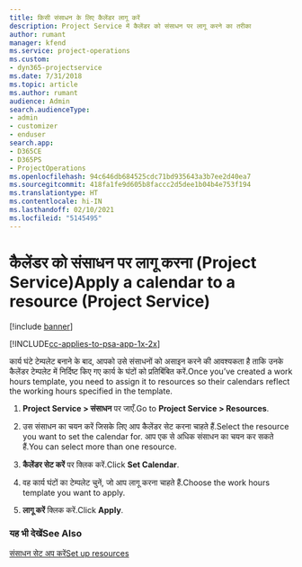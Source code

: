 ```yaml
---
title: किसी संसाधन के लिए कैलेंडर लागू करें
description: Project Service में कैलेंडर को संसाधन पर लागू करने का तरीका
author: rumant
manager: kfend
ms.service: project-operations
ms.custom:
- dyn365-projectservice
ms.date: 7/31/2018
ms.topic: article
ms.author: rumant
audience: Admin
search.audienceType:
- admin
- customizer
- enduser
search.app:
- D365CE
- D365PS
- ProjectOperations
ms.openlocfilehash: 94c646db684525cdc71bd935643a3b7ee2d40ea7
ms.sourcegitcommit: 418fa1fe9d605b8faccc2d5dee1b04b4e753f194
ms.translationtype: HT
ms.contentlocale: hi-IN
ms.lasthandoff: 02/10/2021
ms.locfileid: "5145495"
---
```

# <a name="apply-a-calendar-to-a-resource-project-service"></a><span data-ttu-id="82ae9-103">कैलेंडर को संसाधन पर लागू करना (Project Service)</span><span class="sxs-lookup"><span data-stu-id="82ae9-103">Apply a calendar to a resource (Project Service)</span></span>

[!include [banner](../includes/psa-now-project-operations.md)]

[!INCLUDE[cc-applies-to-psa-app-1x-2x](../includes/cc-applies-to-psa-app-1x-2x.md)]

<span data-ttu-id="82ae9-104">कार्य घंटे टेम्पलेट बनाने के बाद, आपको उसे संसाधनों को असाइन करने की आवश्यकता है ताकि उनके कैलेंडर टेम्पलेट में निर्दिष्ट किए गए कार्य के घंटों को प्रतिबिंबित करें.</span><span class="sxs-lookup"><span data-stu-id="82ae9-104">Once you’ve created a work hours template, you need to assign it to resources so their calendars reflect the working hours specified in the template.</span></span>  
  
1.  <span data-ttu-id="82ae9-105">**Project Service > संसाधन** पर जाएँ.</span><span class="sxs-lookup"><span data-stu-id="82ae9-105">Go to **Project Service > Resources**.</span></span>  
  
2.  <span data-ttu-id="82ae9-106">उस संसाधन का चयन करें जिसके लिए आप कैलेंडर सेट करना चाहते हैं.</span><span class="sxs-lookup"><span data-stu-id="82ae9-106">Select the resource you want to set the calendar for.</span></span> <span data-ttu-id="82ae9-107">आप एक से अधिक संसाधन का चयन कर सकते हैं.</span><span class="sxs-lookup"><span data-stu-id="82ae9-107">You can select more than one resource.</span></span>  
  
3.  <span data-ttu-id="82ae9-108">**कैलेंडर सेट करें** पर क्लिक करें.</span><span class="sxs-lookup"><span data-stu-id="82ae9-108">Click **Set Calendar**.</span></span>  
  
4.  <span data-ttu-id="82ae9-109">वह कार्य घंटों का टेम्पलेट चुनें, जो आप लागू करना चाहते हैं.</span><span class="sxs-lookup"><span data-stu-id="82ae9-109">Choose the work hours template you want to apply.</span></span>  
  
5.  <span data-ttu-id="82ae9-110">**लागू करें** क्लिक करें.</span><span class="sxs-lookup"><span data-stu-id="82ae9-110">Click **Apply**.</span></span>  
  
### <a name="see-also"></a><span data-ttu-id="82ae9-111">यह भी देखें</span><span class="sxs-lookup"><span data-stu-id="82ae9-111">See Also</span></span>  
 [<span data-ttu-id="82ae9-112">संसाधन सेट अप करें</span><span class="sxs-lookup"><span data-stu-id="82ae9-112">Set up resources</span></span>](../psa/set-up-resources.md)
